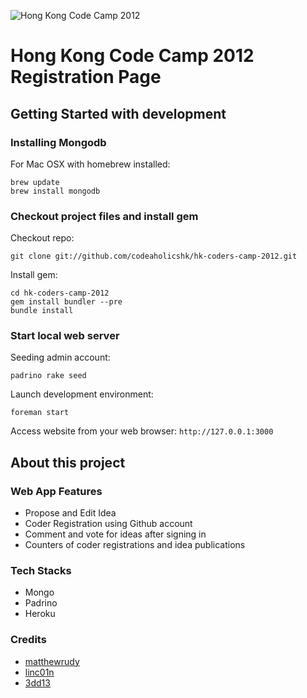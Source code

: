![Hong Kong Code Camp 2012](https://raw.github.com/codeaholicshk/hk-coders-camp-2012/master/public/images/camp_logo.png "Hong Kong Code Camp 2012")

# Hong Kong Code Camp 2012 Registration Page

## Getting Started with development
### Installing Mongodb

For Mac OSX with homebrew installed:

    brew update
    brew install mongodb

### Checkout project files and install gem

Checkout repo:

    git clone git://github.com/codeaholicshk/hk-coders-camp-2012.git

Install gem:

    cd hk-coders-camp-2012
    gem install bundler --pre
    bundle install

### Start local web server

Seeding admin account:

    padrino rake seed

Launch development environment:

    foreman start

Access website from your web browser:
`http://127.0.0.1:3000`

## About this project
### Web App Features

* Propose and Edit Idea
* Coder Registration using Github account
* Comment and vote for ideas after signing in
* Counters of coder registrations and idea publications

### Tech Stacks

* Mongo
* Padrino
* Heroku

### Credits

* [matthewrudy](https://github.com/matthewrudy)
* [linc01n](https://github.com/linc01n)
* [3dd13](https://github.com/3dd13)
